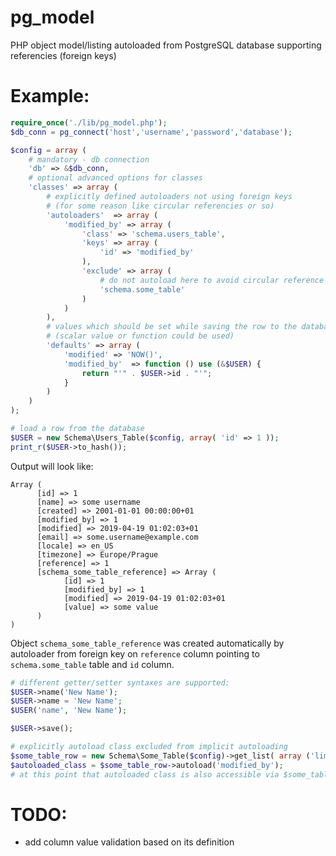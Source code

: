 # pg_model
PHP object model/listing autoloaded from PostgreSQL database supporting referencies (foreign keys)

# Example:
```php
require_once('./lib/pg_model.php');
$db_conn = pg_connect('host','username','password','database');

$config = array (
	# mandatory - db connection
	'db' => &$db_conn,
	# optional advanced options for classes
	'classes' => array (
		# explicitly defined autoloaders not using foreign keys
		# (for some reason like circular referencies or so)
		'autoloaders'  => array (
			'modified_by' => array (
				'class' => 'schema.users_table',
				'keys' => array (
					'id' => 'modified_by'
				),
				'exclude' => array (
					# do not autoload here to avoid circular reference
					'schema.some_table'
				)
			)
		),
		# values which should be set while saving the row to the database
		# (scalar value or function could be used)
		'defaults' => array (
			'modified' => 'NOW()',
			'modified_by'  => function () use (&$USER) {
				return "'" . $USER->id . "'";
			}
		)
	)
);

# load a row from the database
$USER = new Schema\Users_Table($config, array( 'id' => 1 ));
print_r($USER->to_hash());
```
Output will look like:
```
Array (
      [id] => 1
      [name] => some username
      [created] => 2001-01-01 00:00:00+01
      [modified_by] => 1
      [modified] => 2019-04-19 01:02:03+01
      [email] => some.username@example.com
      [locale] => en_US
      [timezone] => Europe/Prague
      [reference] => 1
      [schema_some_table_reference] => Array (
            [id] => 1
            [modified_by] => 1
            [modified] => 2019-04-19 01:02:03+01
            [value] => some value
      )
)
```
Object `schema_some_table_reference` was created automatically by autoloader from foreign key on `reference` column pointing to `schema.some_table` table and `id` column.

```php
# different getter/setter syntaxes are supported:
$USER->name('New Name');
$USER->name = 'New Name';
$USER('name', 'New Name');

$USER->save();

# explicitly autoload class excluded from implicit autoloading
$some_table_row = new Schema\Some_Table($config)->get_list( array ('limit' => 1) )->list[0];
$autoloaded_class = $some_table_row->autoload('modified_by');
# at this point that autoloaded class is also accessible via $some_table_row->schema_users_table_modified_by
```

# TODO:
- add column value validation based on its definition
